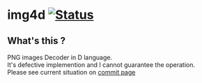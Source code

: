 # img4d   [![Status](https://travis-ci.org/DYGV/img4d.svg?branch=master)](https://travis-ci.org/DYGV/img4d)
## What's this ?  
PNG images Decoder in D language.  
It's defective implemention and I cannot guarantee the operation.  
Please see current situation on [commit page](https://github.com/DYGV/img4d/commits/master)

